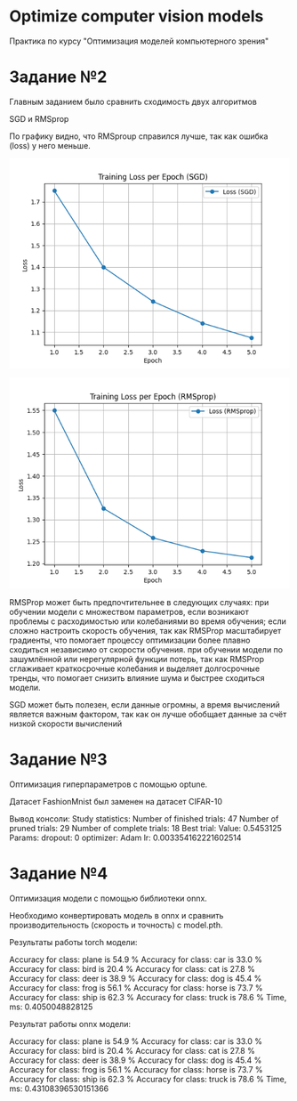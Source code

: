 # Optimize computer vision models

Практика по курсу "Оптимизация моделей компьютерного зрения"  


# Задание №2

Главным заданием было сравнить сходимость двух алгоритмов 

SGD и RMSprop

По графику видно, что RMSproup справился лучше, так как ошибка (loss)
у него меньше. 

![loss_plot_SGD.png](loss_plot_SGD.png)

![loss_plot_RMSprop.png](loss_plot_RMSprop.png)

RMSProp может быть предпочтительнее в следующих случаях:
при обучении модели с множеством параметров, если возникают проблемы 
с расходимостью или колебаниями во время обучения; 
если сложно настроить скорость обучения, 
так как RMSProp масштабирует градиенты, 
что помогает процессу оптимизации более плавно сходиться независимо 
от скорости обучения.
при обучении модели по зашумлённой или нерегулярной функции потерь,
так как RMSProp сглаживает краткосрочные колебания и выделяет долгосрочные
тренды, что помогает снизить влияние шума и быстрее сходиться модели.

SGD может быть полезен, если данные огромны,
а время вычислений является важным фактором, 
так как он лучше обобщает данные за счёт низкой скорости вычислений

# Задание №3
Оптимизация гиперпараметров с помощью optune.

Датасет FashionMnist был заменен на датасет CIFAR-10

Вывод консоли:
    Study statistics: 
    Number of finished trials: 47 
    Number of pruned trials: 29 
    Number of complete trials: 18 
Best trial: 
    Value: 0.5453125 
    Params: dropout: 0 optimizer: Adam lr: 0.003354162221602514


# Задание №4

Оптимизация модели с помощью библиотеки onnx.

Необходимо конвертировать модель в onnx и сравнить производительность (скорость и точность) с model.pth.

Результаты работы torch модели:

Accuracy for class: plane is 54.9 %
Accuracy for class: car   is 33.0 %
Accuracy for class: bird  is 20.4 %
Accuracy for class: cat   is 27.8 %
Accuracy for class: deer  is 38.9 %
Accuracy for class: dog   is 45.4 %
Accuracy for class: frog  is 56.1 %
Accuracy for class: horse is 73.7 %
Accuracy for class: ship  is 62.3 %
Accuracy for class: truck is 78.6 %
Time, ms:  0.4050048828125

Результат работы onnx модели:

Accuracy for class: plane is 54.9 %
Accuracy for class: car   is 33.0 %
Accuracy for class: bird  is 20.4 %
Accuracy for class: cat   is 27.8 %
Accuracy for class: deer  is 38.9 %
Accuracy for class: dog   is 45.4 %
Accuracy for class: frog  is 56.1 %
Accuracy for class: horse is 73.7 %
Accuracy for class: ship  is 62.3 %
Accuracy for class: truck is 78.6 %
Time, ms:  0.43108396530151366